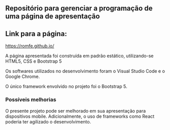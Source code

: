 ## Repositório para gerenciar a programação de uma página de apresentação  

## Link para a página:
https://romfe.github.io/

A página apresentada foi construída em padrão estático, utilizando-se HTML5, CSS e Bootstrap 5  

Os softwares utilizados no desenvolvimento foram o Visual Studio Code e o Google Chrome.  

O único framework envolvido no projeto foi o Bootstrap 5.  

### Possíveis melhorias

O presente projeto pode ser melhorado em sua apresentação para dispositivos mobile. Adicionalmente, o uso de frameworks como React poderia ter agilizado o desenvolvimento.  

